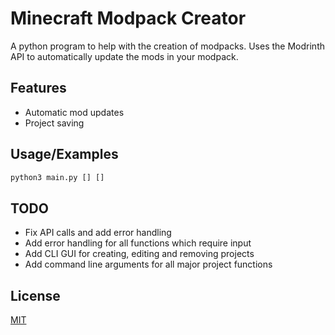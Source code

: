 
# Minecraft Modpack Creator

A python program to help with the creation of modpacks. Uses the Modrinth API to automatically update the mods in your modpack.


## Features

- Automatic mod updates
- Project saving


## Usage/Examples

```python
python3 main.py [] []
```

## TODO
- Fix API calls and add error handling
- Add error handling for all functions which require input
- Add CLI GUI for creating, editing and removing projects
- Add command line arguments for all major project functions

## License

[MIT](https://choosealicense.com/licenses/mit/)

